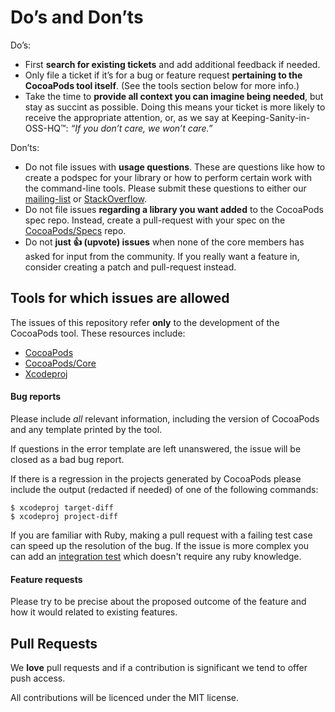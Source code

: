 # Do’s and Don’ts

Do’s:

* First **search for existing tickets** and add additional feedback if needed.
* Only file a ticket if it’s for a bug or feature request **pertaining to the CocoaPods tool itself**.
  (See the tools section below for more info.)
* Take the time to **provide all context you can imagine being needed**, but stay as succint as possible.
  Doing this means your ticket is more likely to receive the appropriate attention, or, as we say at
  Keeping-Sanity-in-OSS-HQ™: _“If you don’t care, we won’t care.”_

Don’ts:

* Do not file issues with **usage questions**. These are questions like how to create a podspec for your library or
  how to perform certain work with the command-line tools. Please submit these questions to either our
  [mailing-list](http://groups.google.com/group/cocoapods) or [StackOverflow](http://stackoverflow.com).
* Do not file issues **regarding a library you want added** to the CocoaPods spec repo. Instead, create a pull-request
  with your spec on the [CocoaPods/Specs](https://github.com/CocoaPods/Specs/issues) repo.
* Do not **just :+1: (upvote) issues** when none of the core members has asked for input from the community. If you really
  want a feature in, consider creating a patch and pull-request instead.

## Tools for which issues are allowed

The issues of this repository refer **only** to the development of the CocoaPods
tool. These resources include:

- [CocoaPods](https://github.com/CocoaPods/CocoaPods/issues)
- [CocoaPods/Core](https://github.com/CocoaPods/Core/issues)
- [Xcodeproj](https://github.com/CocoaPods/Xcodeproj/issues)


#### Bug reports

Please include _all_ relevant information, including the version of CocoaPods and
any template printed by the tool.

If questions in the error template are left unanswered, the issue will be closed
as a bad bug report.

If there is a regression in the projects generated by CocoaPods please include
the output (redacted if needed) of one of the following commands:

```
$ xcodeproj target-diff
$ xcodeproj project-diff
```

If you are familiar with Ruby, making a pull request with a failing test case
can speed up the resolution of the bug. If the issue is more complex you can
add an [integration test](https://github.com/CocoaPods/CocoaPods/tree/master/spec/integration)
which doesn't require any ruby knowledge.


#### Feature requests

Please try to be precise about the proposed outcome of the feature and how it
would related to existing features.


## Pull Requests

We **love** pull requests and if a contribution is significant we tend to offer
push access.

All contributions will be licenced under the MIT license.

